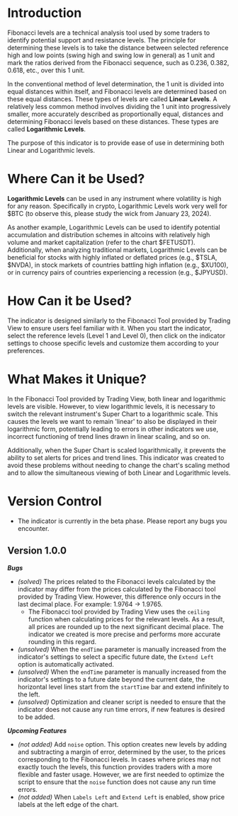 # Introduction

Fibonacci levels are a technical analysis tool used by some traders to identify potential support and resistance levels. The principle for determining these levels is to take the distance between selected reference high and low points (swing high and swing low in general) as 1 unit and mark the ratios derived from the Fibonacci sequence, such as 0.236, 0.382, 0.618, etc., over this 1 unit.

In the conventional method of level determination, the 1 unit is divided into equal distances within itself, and Fibonacci levels are determined based on these equal distances. These types of levels are called **Linear Levels**. A relatively less common method involves dividing the 1 unit into progressively smaller, more accurately described as proportionally equal, distances and determining Fibonacci levels based on these distances. These types are called **Logarithmic Levels**. 

The purpose of this indicator is to provide ease of use in determining both Linear and Logarithmic levels.

# Where Can it be Used?

**Logarithmic Levels** can be used in any instrument where volatility is high for any reason. Specifically in crypto, Logarithmic Levels work very well for $BTC (to observe this, please study the wick from January 23, 2024). 

As another example, Logarithmic Levels can be used to identify potential accumulation and distribution schemes in altcoins with relatively high volume and market capitalization (refer to the chart $FETUSDT). Additionally, when analyzing traditional markets, Logarithmic Levels can be beneficial for stocks with highly inflated or deflated prices (e.g., $TSLA, $NVDA), in stock markets of countries battling high inflation (e.g., $XU100), or in currency pairs of countries experiencing a recession (e.g., $JPYUSD).

# How Can it be Used?

The indicator is designed similarly to the Fibonacci Tool provided by Trading View to ensure users feel familiar with it. When you start the indicator, select the reference levels (Level 1 and Level 0), then click on the indicator settings to choose specific levels and customize them according to your preferences.

# What Makes it Unique?

In the Fibonacci Tool provided by Trading View, both linear and logarithmic levels are visible. However, to view logarithmic levels, it is necessary to switch the relevant instrument's Super Chart to a logarithmic scale. This causes the levels we want to remain 'linear' to also be displayed in their logarithmic form, potentially leading to errors in other indicators we use, incorrect functioning of trend lines drawn in linear scaling, and so on. 

Additionally, when the Super Chart is scaled logarithmically, it prevents the ability to set alerts for prices and trend lines. This indicator was created to avoid these problems without needing to change the chart's scaling method and to allow the simultaneous viewing of both Linear and Logarithmic levels.


# Version Control

- The indicator is currently in the beta phase. Please report any bugs you encounter.

## Version 1.0.0

***Bugs***

- _(solved)_ The prices related to the Fibonacci levels calculated by the indicator may differ from the prices calculated by the Fibonacci tool provided by Trading View. However, this difference only occurs in the last decimal place. For example: 1.9764 -> 1.9765.
    - The Fibonacci tool provided by Trading View uses the `ceiling` function when calculating prices for the relevant levels. As a result, all prices are rounded up to the next significant decimal place. The indicator we created is more precise and performs more accurate rounding in this regard.
- _(unsolved)_ When the `endTime` parameter is manually increased from the indicator's settings to select a specific future date, the `Extend Left` option is automatically activated.
- _(unsolved)_ When the `endTime` parameter is manually increased from the indicator's settings to a future date beyond the current date, the horizontal level lines start from the `startTime` bar and extend infinitely to the left.
- _(unsolved)_ Optimization and cleaner script is needed to ensure that the indicator does not cause any run time errors, if new features is desired to be added. 


***Upcoming Features***

- _(not added)_ Add `noise` option. This option creates new levels by adding and subtracting a margin of error, determined by the user, to the prices corresponding to the Fibonacci levels. In cases where prices may not exactly touch the levels, this function provides traders with a more flexible and faster usage. However, we are first needed to optimize the script to ensure that the `noise` function does not cause any run time errors.
- _(not added)_ When `Labels Left` and `Extend Left` is enabled, show price labels at the left edge of the chart.
